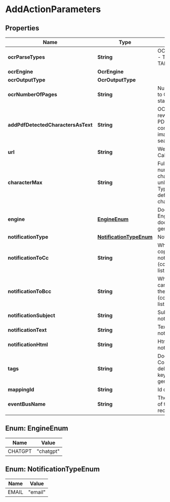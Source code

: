 

# AddActionParameters


## Properties

| Name | Type | Description | Notes |
|------------ | ------------- | ------------- | -------------|
|**ocrParseTypes** | **String** | OCR: Parse types - TEXT, FORMS, TABLES |  [optional] |
|**ocrEngine** | **OcrEngine** |  |  [optional] |
|**ocrOutputType** | **OcrOutputType** |  |  [optional] |
|**ocrNumberOfPages** | **String** | Number of pages to OCR (from start) (-1 all) |  [optional] |
|**addPdfDetectedCharactersAsText** | **String** | OCR: For the rewriting of the PDF document, converting any image text to searchable text |  [optional] |
|**url** | **String** | Webhook: Callback URL |  [optional] |
|**characterMax** | **String** | Fulltext: Maximum number of characters (-1 unlimited, Typesense defaults to 2048 characters) |  [optional] |
|**engine** | [**EngineEnum**](#EngineEnum) | DocumentTagging: Engine to use for document tagging generation |  [optional] |
|**notificationType** | [**NotificationTypeEnum**](#NotificationTypeEnum) | Notification Type |  [optional] |
|**notificationToCc** | **String** | Who to carbon copy on the notification to (comma-delimited list) |  [optional] |
|**notificationToBcc** | **String** | Who to blind carbon copy on the notification to (comma-delimited list) |  [optional] |
|**notificationSubject** | **String** | Subject of the notification |  [optional] |
|**notificationText** | **String** | Text of the notification |  [optional] |
|**notificationHtml** | **String** | Html of the notification |  [optional] |
|**tags** | **String** | DocumentTagging: Comma-deliminted list of keywords to generate tags for |  [optional] |
|**mappingId** | **String** | Id of Mapping |  [optional] |
|**eventBusName** | **String** | The name or ARN of the event bus to receive the event |  [optional] |



## Enum: EngineEnum

| Name | Value |
|---- | -----|
| CHATGPT | &quot;chatgpt&quot; |



## Enum: NotificationTypeEnum

| Name | Value |
|---- | -----|
| EMAIL | &quot;email&quot; |



